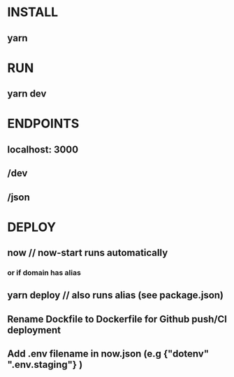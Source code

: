 # INSTALL 
## yarn 

# RUN 
## yarn dev 

# ENDPOINTS 
## localhost: 3000
## /dev
## /json

# DEPLOY 
## now // now-start runs automatically

### or if domain has alias
## yarn deploy // also runs alias <subDomain> (see package.json)

## Rename Dockfile to Dockerfile for Github push/CI deployment
 
## Add .env filename in now.json (e.g {"dotenv" ".env.staging"} )

